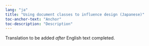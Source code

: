 ```yaml
---
lang: "ja"
title: "Using document classes to influence design (Japanese)"
toc-anchor-text: "Anchor"
toc-description: "Description"
---
```

Translation to be added _after_ English text completed.
